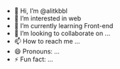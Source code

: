 - 👋 Hi, I’m @alitkbbl
- 👀 I’m interested in web 
- 🌱 I’m currently learning Front-end
- 💞️ I’m looking to collaborate on ...
- 📫 How to reach me ...
- 😄 Pronouns: ...
- ⚡ Fun fact: ...

<!---
alitkbbl/alitkbbl is a ✨ special ✨ repository because its `README.md` (this file) appears on your GitHub profile.
You can click the Preview link to take a look at your changes.
--->
